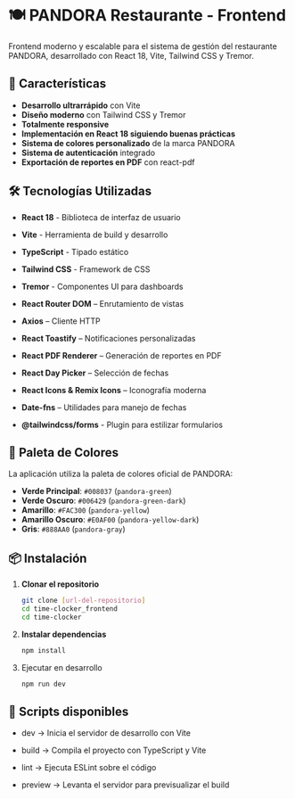 # 🍽️ PANDORA Restaurante - Frontend

Frontend moderno y escalable para el sistema de gestión del restaurante PANDORA, desarrollado con React 18, Vite, Tailwind CSS y Tremor.

## 🚀 Características

- **Desarrollo ultrarrápido** con Vite
- **Diseño moderno** con Tailwind CSS y Tremor
- **Totalmente responsive**
- **Implementación en React 18 siguiendo buenas prácticas**
- **Sistema de colores personalizado** de la marca PANDORA
- **Sistema de autenticación** integrado
- **Exportación de reportes en PDF** con react-pdf

## 🛠️ Tecnologías Utilizadas

- **React 18** - Biblioteca de interfaz de usuario
- **Vite** - Herramienta de build y desarrollo
- **TypeScript** - Tipado estático
- **Tailwind CSS** - Framework de CSS
- **Tremor** - Componentes UI para dashboards
- **React Router DOM** – Enrutamiento de vistas
- **Axios** – Cliente HTTP
- **React Toastify** – Notificaciones personalizadas
- **React PDF Renderer** – Generación de reportes en PDF
- **React Day Picker** – Selección de fechas
- **React Icons & Remix Icons** – Iconografía moderna
- **Date-fns** – Utilidades para manejo de fechas


- **@tailwindcss/forms** - Plugin para estilizar formularios


## 🎨 Paleta de Colores

La aplicación utiliza la paleta de colores oficial de PANDORA:

- **Verde Principal**: `#008037` (`pandora-green`)
- **Verde Oscuro**: `#006429` (`pandora-green-dark`)
- **Amarillo**: `#FAC300` (`pandora-yellow`) 
- **Amarillo Oscuro**: `#E0AF00` (`pandora-yellow-dark`)
- **Gris**: `#888AA0` (`pandora-gray`)

## 📦 Instalación

1. **Clonar el repositorio**
   ```bash
   git clone [url-del-repositorio]
   cd time-clocker_frontend
   cd time-clocker

2. **Instalar dependencias**
   ```bash
   npm install

3. Ejecutar en desarrollo
   ```bash
   npm run dev


## 📂 Scripts disponibles

- dev → Inicia el servidor de desarrollo con Vite

- build → Compila el proyecto con TypeScript y Vite

- lint → Ejecuta ESLint sobre el código

- preview → Levanta el servidor para previsualizar el build
